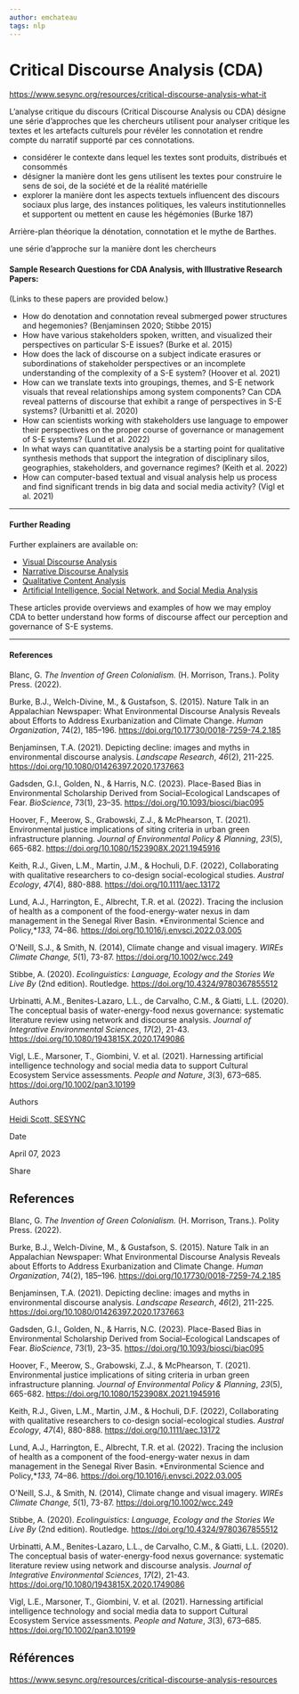 ```yaml
---
author: emchateau
tags: nlp
---
```


# Critical Discourse Analysis (CDA)

https://www.sesync.org/resources/critical-discourse-analysis-what-it

L’analyse critique du discours (Critical Discourse Analysis ou CDA) désigne une série d’approches que les chercheurs utilisent pour analyser critique les textes et les artefacts culturels pour révéler les connotation et rendre compte du narratif supporté par ces connotations. 

- considérer le contexte dans lequel les textes sont produits, distribués et consommés
- désigner la manière dont les gens utilisent les textes pour construire le sens de soi, de la société et de la réalité matérielle
- explorer la manière dont les aspects textuels influencent des discours sociaux plus large, des instances politiques, les valeurs institutionnelles et supportent ou mettent en cause les hégémonies (Burke 187)

Arrière-plan théorique la dénotation, connotation et le mythe de Barthes. 

 une série d’approche sur la manière dont les chercheurs 

#### Sample Research Questions for CDA Analysis, with Illustrative Research Papers:

(Links to these papers are provided below.)

- How do denotation and connotation reveal submerged power structures and hegemonies? (Benjaminsen 2020; Stibbe 2015)
- How have various stakeholders spoken, written, and visualized their perspectives on particular S-E issues? (Burke et al. 2015) 
- How does the lack of discourse on a subject indicate erasures or subordinations of stakeholder perspectives or an incomplete understanding of the complexity of a S-E system? (Hoover et al. 2021)
- How can we translate texts into groupings, themes, and S-E network visuals that reveal relationships among system components? Can CDA reveal patterns of discourse that exhibit a range of perspectives in S-E systems? (Urbanitti et al. 2020)
- How can scientists working with stakeholders use language to empower their perspectives on the proper course of governance or management of S-E systems? (Lund et al. 2022)
- In what ways can quantitative analysis be a starting point for qualitative synthesis methods that support the integration of disciplinary silos, geographies, stakeholders, and governance regimes? (Keith et al. 2022)
- How can computer-based textual and visual analysis help us process and find significant trends in big data and social media activity? (Vigl et al. 2021)

------

#### Further Reading

Further explainers are available on: 

- [Visual Discourse Analysis](https://www.sesync.org/resources/critical-discourse-analysis-visual-approach)
- [Narrative Discourse Analysis](https://www.sesync.org/resources/critical-discourse-analysis-narrative-approach)
- [Qualitative Content Analysis](https://www.sesync.org/resources/critical-discourse-analysis-qualitative-content-approach)
- [Artificial Intelligence, Social Network, and Social Media Analysis](https://www.sesync.org/resources/critical-discourse-analysis-artificial-intelligence-social-network-social-media-analysis)

These articles provide overviews and examples of how we may employ CDA to better understand how forms of discourse affect our perception and governance of S-E systems.   

------

#### References

Blanc, G. *The Invention of Green Colonialism.* (H. Morrison, Trans.). Polity Press. (2022).

Burke, B.J., Welch-Divine, M., & Gustafson, S. (2015). Nature Talk in an Appalachian Newspaper: What Environmental Discourse Analysis Reveals about Efforts to Address Exurbanization and Climate Change. *Human Organization*, 74(2), 185–196. https://doi.org/10.17730/0018-7259-74.2.185

Benjaminsen, T.A. (2021). Depicting decline: images and myths in environmental discourse analysis. *Landscape Research*, *46*(2), 211-225. https://doi.org/10.1080/01426397.2020.1737663

Gadsden, G.I., Golden, N., & Harris, N.C. (2023). Place-Based Bias in Environmental Scholarship Derived from Social–Ecological Landscapes of Fear. *BioScience*, 73(1), 23–35. https://doi.org/10.1093/biosci/biac095

Hoover, F., Meerow, S., Grabowski, Z.J., & McPhearson, T. (2021). Environmental justice implications of siting criteria in urban green infrastructure planning. *Journal of Environmental Policy & Planning*, *23*(5), 665-682. https://doi.org/10.1080/1523908X.2021.1945916

Keith, R.J., Given, L.M., Martin, J.M., & Hochuli, D.F. (2022), Collaborating with qualitative researchers to co-design social-ecological studies. *Austral Ecology*, *47*(4), 880-888. https://doi.org/10.1111/aec.13172

Lund, A.J., Harrington, E., Albrecht, T.R. et al. (2022). Tracing the inclusion of health as a component of the food-energy-water nexus in dam management in the Senegal River Basin. *Environmental Science and Policy,**133,* 74–86. https://doi.org/10.1016/j.envsci.2022.03.005

O'Neill, S.J., & Smith, N. (2014), Climate change and visual imagery. *WIREs Climate Change, 5*(1), 73-87. https://doi.org/10.1002/wcc.249

Stibbe, A. (2020). *Ecolinguistics: Language, Ecology and the Stories We Live By* (2nd edition). Routledge. https://doi.org/10.4324/9780367855512

Urbinatti, A.M., Benites-Lazaro, L.L., de Carvalho, C.M., & Giatti, L.L. (2020). The conceptual basis of water-energy-food nexus governance: systematic literature review using network and discourse analysis. *Journal of Integrative Environmental Sciences*, *17*(2), 21-43. https://doi.org/10.1080/1943815X.2020.1749086

Vigl, L.E., Marsoner, T., Giombini, V. et al. (2021). Harnessing artificial intelligence technology and social media data to support Cultural Ecosystem Service assessments. *People and Nature*, *3*(3), 673–685. https://doi.org/10.1002/pan3.10199

 

Authors

[Heidi Scott, SESYNC](https://www.sesync.org/about-us/people/heidi-scott)

Date

April 07, 2023

Share

 

## References

Blanc, G. *The Invention of Green Colonialism.* (H. Morrison, Trans.). Polity Press. (2022).

Burke, B.J., Welch-Divine, M., & Gustafson, S. (2015). Nature Talk in an Appalachian Newspaper: What Environmental Discourse Analysis Reveals about Efforts to Address Exurbanization and Climate Change. *Human Organization*, 74(2), 185–196. https://doi.org/10.17730/0018-7259-74.2.185

Benjaminsen, T.A. (2021). Depicting decline: images and myths in environmental discourse analysis. *Landscape Research*, *46*(2), 211-225. https://doi.org/10.1080/01426397.2020.1737663

Gadsden, G.I., Golden, N., & Harris, N.C. (2023). Place-Based Bias in Environmental Scholarship Derived from Social–Ecological Landscapes of Fear. *BioScience*, 73(1), 23–35. https://doi.org/10.1093/biosci/biac095

Hoover, F., Meerow, S., Grabowski, Z.J., & McPhearson, T. (2021). Environmental justice implications of siting criteria in urban green infrastructure planning. *Journal of Environmental Policy & Planning*, *23*(5), 665-682. https://doi.org/10.1080/1523908X.2021.1945916

Keith, R.J., Given, L.M., Martin, J.M., & Hochuli, D.F. (2022), Collaborating with qualitative researchers to co-design social-ecological studies. *Austral Ecology*, *47*(4), 880-888. https://doi.org/10.1111/aec.13172

Lund, A.J., Harrington, E., Albrecht, T.R. et al. (2022). Tracing the inclusion of health as a component of the food-energy-water nexus in dam management in the Senegal River Basin. *Environmental Science and Policy,**133,* 74–86. https://doi.org/10.1016/j.envsci.2022.03.005

O'Neill, S.J., & Smith, N. (2014), Climate change and visual imagery. *WIREs Climate Change, 5*(1), 73-87. https://doi.org/10.1002/wcc.249

Stibbe, A. (2020). *Ecolinguistics: Language, Ecology and the Stories We Live By* (2nd edition). Routledge. https://doi.org/10.4324/9780367855512

Urbinatti, A.M., Benites-Lazaro, L.L., de Carvalho, C.M., & Giatti, L.L. (2020). The conceptual basis of water-energy-food nexus governance: systematic literature review using network and discourse analysis. *Journal of Integrative Environmental Sciences*, *17*(2), 21-43. https://doi.org/10.1080/1943815X.2020.1749086

Vigl, L.E., Marsoner, T., Giombini, V. et al. (2021). Harnessing artificial intelligence technology and social media data to support Cultural Ecosystem Service assessments. *People and Nature*, *3*(3), 673–685. https://doi.org/10.1002/pan3.10199

## Références

https://www.sesync.org/resources/critical-discourse-analysis-resources